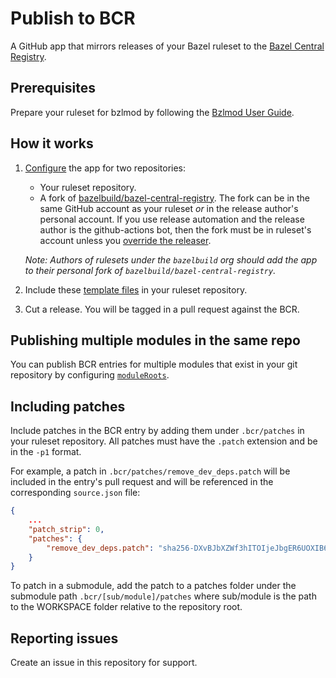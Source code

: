 # Publish to BCR

A GitHub app that mirrors releases of your Bazel ruleset to the [Bazel Central Registry](https://github.com/bazelbuild/bazel-central-registry).

## Prerequisites

Prepare your ruleset for bzlmod by following the [Bzlmod User Guide](https://bazel.build/docs/bzlmod).

## How it works

1. [Configure](https://github.com/apps/publish-to-bcr) the app for two repositories:

   - Your ruleset repository.
   - A fork of [bazelbuild/bazel-central-registry](https://github.com/bazelbuild/bazel-central-registry). The fork can be in the same GitHub account as your ruleset _or_ in the release author's personal account. If you use release automation and the release author is the github-actions bot, then the fork must
     be in ruleset's account unless you [override the releaser](./templates/README.md#optional-configyml).

   _Note: Authors of rulesets under the `bazelbuild` org should add the app to their personal fork of `bazelbuild/bazel-central-registry`._

1. Include these [template files](./templates) in your ruleset repository.
1. Cut a release. You will be tagged in a pull request against the BCR.

## Publishing multiple modules in the same repo

You can publish BCR entries for multiple modules that exist in your git repository by configuring [`moduleRoots`](./templates/README.md#optional-configyml).

## Including patches

Include patches in the BCR entry by adding them under `.bcr/patches` in your ruleset repository. All patches must have the `.patch` extension and be in the `-p1` format.

For example, a patch in `.bcr/patches/remove_dev_deps.patch` will be included in the entry's pull request and will be referenced in the
corresponding `source.json` file:

```json
{
    ...
    "patch_strip": 0,
    "patches": {
        "remove_dev_deps.patch": "sha256-DXvBJbXZWf3hITOIjeJbgER6UOXIB6ogpgullT+oP4k="
    }
}
```

To patch in a submodule, add the patch to a patches folder under the submodule path `.bcr/[sub/module]/patches` where sub/module is the path to the WORKSPACE folder relative to the repository root.

## Reporting issues

Create an issue in this repository for support.
